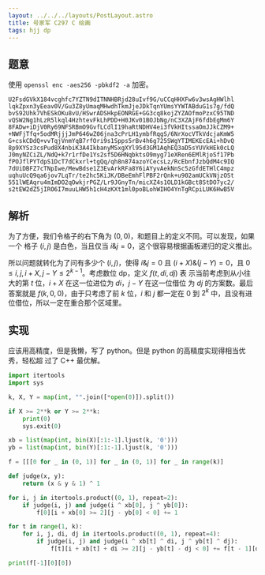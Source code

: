 ```yaml
---
layout: ../../../layouts/PostLayout.astro
title: 号家军 C297 C 绘画
tags: hjj dp
---
```


## 题意

使用 `openssl enc -aes256 -pbkdf2 -a` 加密。

```
U2FsdGVkX184vcghfc7YZTN9dITNNHBRjd28uIvf9G/uCCqHHXFw6v3wsAgHWlhl
lqkZpxn3yEeav0V/Gu3Z8yUmaqMHwdhTkmJjeJDkTqnYUmsYYWTABduG1s7g/fdQ
bvS92Uhk7VhESkOKu8vU/HSwrADSHkpEONRGE+GG3cq8kojZYZAOfmoPzxC95TND
vQSW2Ng1hLzR5lkql4HzhtevFkLhPDD+H0JKv01BOJbNg/nC3XZAjF6fdbEgMm6Y
8FADw+iDjV0Ry69NFSRBmO9GvfLCdlI19haRtNDHV4ei3fVkHItssaOmJJkCZM9+
+NWFjTfq+5odMRjjjJmP646wZ06jna3cPrLH1ymbfRqgS/6NrXocVTkVdcjaKmW5
G+cskCDdQ+vvTqjVnmYqB7rfOri9s1Spps5rBv4h6g725SWgYTIMEKEcEAi+hDvQ
8p9XYSz3csPud8X4nbiK3A4IkbanyMSxgXYl95d3GM1AqhEQ3aD5sYUVkHEk0cLQ
J0myNZCiZL/NdQ+k7r1rfDe1Ys2sf5D6HNqbktsO9myg71eXRen6EMlRjoSf17Pb
fPOJflPYTdpS1DcT7dCkxrl+tgQq/qh8n874azoYCecsLz/RcEbnfJzbQdM4c9IQ
7dUiDBFZ7cTNpIwe/MewBdse1Z3EvArkRFa8Y6iAYyvAekNnSc5zGfdETHlC4mpz
uqhuUcQ9qa6jov7LqTr/te2hc5KiJK/DBeEmhFlPBF2rQnk+u902amUCkVNjzOSt
551lWEAqru4mImDO2qOwkjrPGZ/Lr9JGnyTn/micXZ4s1OLD1kGBct8StDO7yc2/
s2tEW2dZ5jIRO6I7muuLHW5h1cH4zKXt1ml0poBLohWIHO4YnTgRCpiLUK6HwB5V
```

## 解析

为了方便，我们令格子的右下角为 $(0, 0)$，和题目上的定义不同。可以发现，如果一个
格子 $(i, j)$ 是白色，当且仅当 $i \& j = 0$，这个很容易根据画板递归的定义推出。

所以问题就转化为了问有多少个 $(i, j)$，使得 $i \& j = 0$ 且 $(i+X) \& (j-Y) =
0$，且 $0 \le i, j, i+X, j-Y \le 2^{k-1}$。考虑数位 dp，定义 $f(t, di, dj)$ 表
示当前考虑到从小往大的第 $t$ 位，$i+X$ 在这一位进位为 $di$，$j-Y$ 在这一位借位
为 $dj$ 的方案数。最后答案就是 $f(k, 0, 0)$，由于只考虑了前 $k$ 位，$i$ 和 $j$
都一定在 $0$ 到 $2^k$ 中，且没有进位借位，所以一定在重合那个区域里。

## 实现

应该用高精度，但是我懒，写了 python。但是 python 的高精度实现得相当优秀，轻松超
过了 C++ 最优解。

```python
import itertools
import sys

k, X, Y = map(int, "".join([*open(0)]).split())

if X >= 2**k or Y >= 2**k:
    print(0)
    sys.exit(0)

xb = list(map(int, bin(X)[:1:-1].ljust(k, '0')))
yb = list(map(int, bin(Y)[:1:-1].ljust(k, '0')))

f = [[[0 for _ in (0, 1)] for _ in (0, 1)] for _ in range(k)]

def judge(x, y):
    return (x & y & 1) ^ 1

for i, j in itertools.product((0, 1), repeat=2):
    if judge(i, j) and judge(i ^ xb[0], j ^ yb[0]):
        f[0][i + xb[0] >= 2][j - yb[0] < 0] += 1

for t in range(1, k):
    for i, j, di, dj in itertools.product((0, 1), repeat=4):
        if judge(i, j) and judge(i ^ xb[t] ^ di, j ^ yb[t] ^ dj):
            f[t][i + xb[t] + di >= 2][j - yb[t] - dj < 0] += f[t - 1][di][dj]

print(f[-1][0][0])
```
